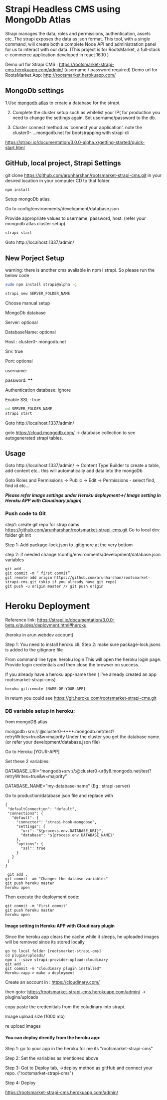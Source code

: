 # Strapi Headless CMS using MongoDb Atlas

Strapi manages the data, roles and permissions, authentication, assets etc..The strapi exposes the data as json format. This tool, with a single command, will create both a complete Node API and administration panel for us to interact with our data.
(This project is for RootsMarket, a full-stack e-commerce application developed in react 16.10 )

Demo url for Strapi CMS : https://rootsmarket-strapi-cms.herokuapp.com/admin/ (username / password required)
Demo url for RootsMarket App: http://rootsmarket.herokuapp.com/

## MongoDb settings

1.Use [mongodb atlas](https://cloud.mongodb.com/) to create a database for the strapi.

2. Complete the cluster setup such as whitelist your IP( for production you need to change the settings again. Set username/password to the db.

3. Cluster connect method as 'connect your application'. note the cluster0-....mongodb.net for bootstrapping with strapi cli

https://strapi.io/documentation/3.0.0-alpha.x/getting-started/quick-start.html

## GitHub, local project, Strapi Settings

git clone https://github.com/arunharshan/rootsmarket-strapi-cms.git in your desired location in your computer CD to that folder.

```bash
npm install
```

Setup mongoDb atlas.

Go to config/environments/development/database.json

Provide appropriate values to username, password, host. (refer your mongodb atlas cluster setup)

```bash
strapi start
```

Goto http://localhost:1337/admin/

## New Porject Setup

warning: there is another cms avaliable in npm i strapi. So please run the below code

```bash
sudo npm install strapi@alpha -g
```

```bash
strapi new SERVER_FOLDER_NAME
```

Choose manual setup

MongoDb database

Server: optional

DatabaseName: optional

Host : cluster0-<your-cluser-details>.mongodb.net

Srv: true

Port: optional

username:<username and password for the cluster config>

password: **\*\***

Authentication database: ignore

Enable SSL : true

```bash
cd SERVER_FOLDER_NAME
strapi start
```

Goto http://localhost:1337/admin/

goto https://cloud.mongodb.com/ -> database collection to see autogenerated strapi tables.

## Usage

Goto http://localhost:1337/admin/ -> Content Type Builder to create a table, add content etc..
this will automatically add data into the mongoDb

Goto Roles and Permissions -> Public -> Edit -> Permissions - select find, find id etc...

**_Please refer image settings under Heroku deployment->( Image setting in Heroku APP with Cloudinary plugin)_**

### Push code to Git

step1: create git repo for strap cams
https://github.com/arunharshan/rootsmarket-strapi-cms.git
Go to local dev folder
git init

Step 1: Add package-lock.json to .gitignore at the very bottom

step 2: if needed change /config/environments/development/database.json variables

```
git add .
git commit -m “ first commit”
git remote add origin https://github.com/arunharshan/rootsmarket-strapi-cms.git (skip if you already have git repo)
git push -u origin master // git push origin
```

# Heroku Deployment

Reference link:
https://strapi.io/documentation/3.0.0-beta.x/guides/deployment.html#heroku

(heroku in arun.webdev account)

Step 1: You need to install heroku cli.
Step 2: make sure package-lock.jsons is added to the gitignore file

From command line type: heroku login
This will open the heroku login page. Provide login credentials and then close the browser on success.

If you already have a heroku app-name then ( I've already created an app rootsmarket-strapi-cms)

```
heroku git:remote [NAME-OF-YOUR-APP]
```

In return you could see https://git.heroku.com/rootsmarket-strapi-cms.git

### DB variable setup in heroku:

from mongoDB atlas

mongodb+srv://<userName>:<password>@cluster0-\*\*\*\*.mongodb.net/test?retryWrites=true&w=majority
Under the cluster you get the database name.
(or refer your development/database.json file)

Go to Heroku [YOUR-APP]

Set these 2 variables:

DATABASE_URI="mongodb+srv://<username>:<password>@cluster0-ur8y8.mongodb.net/test?retryWrites=true&w=majority"

DATABASE_NAME="my-database-name" (Eg : strapi-server)

Go to production/database.json file and replace with

```
{
 "defaultConnection": "default",
 "connections": {
   "default": {
     "connector": "strapi-hook-mongoose",
     "settings": {
       "uri": "${process.env.DATABASE_URI}",
       "database": "${process.env.DATABASE_NAME}"
     },
     "options": {
       "ssl": true
     }
   }
 }
}
```

```
 git add .
git commit -am "Changes the databse variables"
git push heroku master
heroku open

```

Then execute the deployment code:

```
git commit -m "first commit"
git push heroku master
heroku open
```

#### Image setting in Heroku APP with Cloudinary plugin

Since the heroku app clears the cache while it sleeps, he uploaded images will be removed since its stored locally

```
go to local folder [rootsmarket-strapi-cms]
cd plugin/uploads/
npm i --save strapi-provider-upload-cloudinary
git add .
git commit -m "cloudinary plugin installed"
Heroku->app-> make a deployment

```

Create an account in : https://cloudinary.com/

then goto: https://rootsmarket-strapi-cms.herokuapp.com/admin/ -> plugins/uploads

copy paste the credenitials from the coludinary into strapi.

Image upload size (1000 mb)

re upload images

#### You can deploy directly from the heroku app:

Step 1: go to your app in the heroku for me its "rootsmarket-strapi-cms"

Step 2: Set the variables as mentioned above

Step 3: Got to Deploy tab, ->deploy method as gitHub and connect your repo. ("rootsmarket-strapi-cms")

Step 4: Deploy

https://rootsmarket-strapi-cms.herokuapp.com/admin/
